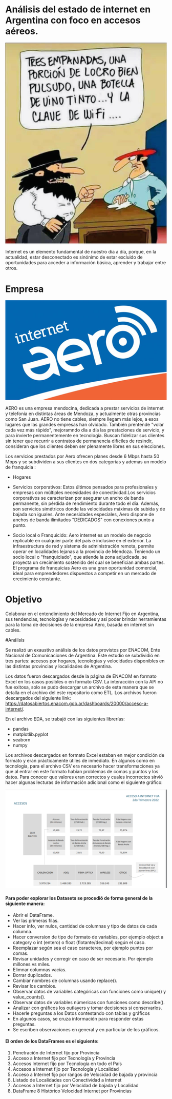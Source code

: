 # Análisis del estado de internet en Argentina con foco en accesos aéreos. 
![Gaucho_argentino](wifi_gaucho.jpg)

Internet es un elemento fundamental de nuestro día a día, porque, en la actualidad, estar desconectado es sinónimo de estar excluido de oportunidades para acceder a información básica, aprender y trabajar entre otros.

# Empresa
![Aero_internet](aero.jfif)

AERO es una empresa mendocina, dedicada a prestar servicios de internet y telefonía en distintas áreas de Mendoza, y actualmente otras provincias como San Juan. AERO no tiene cables, siempre llegam más lejos, a esos lugares que las grandes empresas han olvidado. También prentende "volar cada vez más rápido", mejoramndo día a día las prestaciones de servicio, y para invierte permanentemente en tecnología. Buscan fidelizar sus clientes sin tener que recurrir a contratos de permanencia difíciles de resindir, consideran que los clientes deben ser plenamente libres en sus elecciones.  

Los servicios prestados por Aero ofrecen planes desde 6 Mbps hasta 50 Mbps y se subdividen a sus clientes en dos categorías y ademas un modelo de franquicia :

* Hogares 
* Servicios corporativos: Estos últimos pensados para profesionales y empresas con múltiples necesidades de conectividad.Los servicios corporativos se caracterizan por asegurar un ancho de banda permanente, sin pérdida de rendimiento durante todo el día. Además, son servicios simétricos donde las velocidades máximas de subida y de bajada son iguales. Ante necesidades especiales, Aero dispone de anchos de banda ilimitados "DEDICADOS" con conexiones punto a punto.

* Socio local o Franquicido: Aero internet es un modelo de negocio replicable en cualquier parte del país e inclusive en el exterior. La infraestructura de red y sistema de administración remota,  permite operar en localidades lejanas a la provincia de Mendoza. Teniendo un socio local o "franquiciado", que atiende la zona adjudicada, se proyecta un crecimiento sostenido del cual se benefician ambas partes. El programa de franquicias Aero es una gran oportunidad comercial, ideal para emprendedores dispuestos a competir en un mercado de crecimiento constante.

# Objetivo 

Colaborar en el entendimiento del Mercado de Internet Fijo en Argentina, sus tendencias, tecnologías y necesidades y así poder brindar herramientas para la toma de decisiones de la empresa Aero, basada en internet sin cables. 

#Análisis 

Se realizó un exaustivo análisis de los datos provistos por ENACOM, Ente Nacional de Comunicaciones de Argentina. Este estudio se subdividió en tres partes: accesos por hogares, tecnologías y velocidades disponibles en las distintas provincias y localidades de Argentina.

Los datos fueron descargados desde la página de ENACOM en formato Excel en los casos posibles o en formato CSV. La interacción con la API no fue exitosa, solo se pudo descargar un archivo de esta manera que se detalla en el archivo del este repositorio como ETL. Los archivos fueron descargados del siguiente link: https://datosabiertos.enacom.gob.ar/dashboards/20000/acceso-a-internet/.

En el archivo EDA, se trabajó con las siguientes librerías: 
* pandas
* matplotlib.pyplot 
* seaborn 
* numpy 

Los archivos descargados en formato Excel estaban en mejor condición de formato y eran prácticamente útiles de inmediato. En algunos como en tecnología, para el archivo CSV era necesario hacer transformaciones ya que al entrar en este formato habían problemas de comas y puntos y los datos. Para conocer que valores eran correctos y cuales incorrectos sirvió hacer algunas lecturas de información adicional como el siguiente gráfico:

![accesos_tecnologia](Cantidad_accesos_doc_oficial.png)

#### Para poder explorar los Datasets se procedió de forma general de la siguiente manera: 

* Abrir el DataFrame.
* Ver las primeras filas.
* Hacer info, ver nulos, cantidad de columnas y tipo de datos de cada columna.
* Hacer conversion de tipo de formato de variables, por ejemplo object a category o int (entero) o float (flotante/decimal) según el caso.
* Reemplazar según sea el caso caracteres, por ejemplo puntos por comas. 
* Revisar unidades y corregir en caso de ser necesario. Por ejemplo millones vs miles. 
* Elimnar columnas vacías.
* Borrar duplicados.
* Cambiar nombres de columnas usando replace().
* Revisar los cambios.
* Observar datos de variables categóricas con funciones como unique() y value_counts().
* Observar datos de variables númericas con funciones como describe().
* Analizar con gráficos los outlayers y tomar decisiones si conservarlos. 
* Hacerle preguntas a los Datos contestando con tablas y gráficos
* En algunos casos, se cruza información para responder estas preguntas. 
* Se escriben observaciones en general y en particular de los gráficos. 

#### El orden de los DataFrames es el siguiente:

1) Penetración de Internet fijo por Provincia 
2) Acceso a Internet fijo por Tecnología y Provincia
3) Accesos Internet fijo por Tecnología en todo el País
4) Accesos a Internet fijo por Tecnología y Localidad
5) Acceso a Internet fijo por rangos de Velocidad de bajada y provincia
6) Listado de Localidades con Conectividad a Internet
7) Accesos a Internet fijo por Velocidad de bajada y Localidad
8) DataFrame 8  Histórico Velocidad Internet por Provincias
